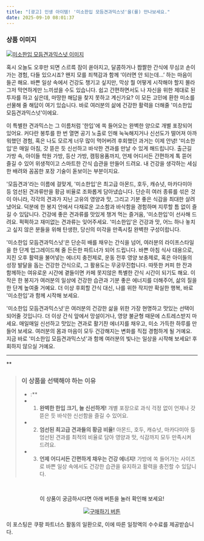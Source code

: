 ```yaml
---
title: "[광고] 인생 아이템! '미소한입 모듬견과믹스넛'을(를) 만나보세요."
date: 2025-09-10 08:01:37
---
```

### 상품 이미지
[![미소한입 모듬견과믹스넛 이미지](https://ads-partners.coupang.com/image1/Shcl7ffOpQo-bJjCSjtdknD1IydkNVAGXnaTnhPz6Rky9Ian_fXlAljsT3J0x1f4GOww-0rMYXTdcR1icy0M-cK4CdNcsxzrhKLGfu8tNa3_8YP7dkL-fkPWgsz2M5ti3kJtxp_jL2SYWCRxBHFsCqVrApzVf_f0Emb_LE3EabukWQsRHsJO8dno7cwjdN2Bq4ENk-NSdRD-ict9SKUBdU-Z-Pb51LoQeGs98BwlSk80fSvfpHc9qxCwXau4ad8vcoRQIId9nPPrz9ewmrlPtGsZzLcC4fSm0-lra4LdBnQTrfU_uQ==)](https://link.coupang.com/re/AFFSDP?lptag=AF8916626&pageKey=7735462589&itemId=20797596325&vendorItemId=87866862090&traceid=V0-153-09168fb384b7bb88&requestid=20250910170114578148297486&token=31850C%7CGM)

혹시 오늘도 오후만 되면 스르륵 잠이 쏟아지고, 달콤하거나 짭짤한 간식에 무심코 손이 가는 경험, 다들 있으시죠? 왠지 모를 죄책감과 함께 ‘이러면 안 되는데…’ 하는 마음이 들곤 해요. 바쁜 일상 속에서 건강도 챙기고 싶지만, 막상 뭘 어떻게 시작해야 할지 몰라 그저 막연하게만 느끼셨을 수도 있습니다. 쉽고 간편하면서도 나 자신을 위한 제대로 된 투자를 하고 싶은데, 마땅한 해답을 찾지 못하고 계신가요? 이 모든 고민에 환한 미소를 선물해 줄 해답이 여기 있습니다. 바로 여러분의 삶에 건강한 활력을 더해줄 '미소한입 모듬견과믹스넛'이에요.

이 특별한 견과믹스는 그 이름처럼 '한입'에 쏙 들어오는 완벽한 양으로 개별 포장되어 있어요. 커다란 봉투를 한 번 열면 공기 노출로 인해 눅눅해지거나 신선도가 떨어져 아까워했던 경험, 혹은 나도 모르게 너무 많이 먹어버려 후회했던 과거는 이제 안녕! '미소한입'은 매일 아침, 갓 뜯은 듯 신선하고 바삭한 견과를 만날 수 있게 해드립니다. 출근길 가방 속, 아이들 학원 가방, 등산 가방, 캠핑용품까지, 언제 어디서든 간편하게 톡 뜯어 즐길 수 있어 위생적이고 스마트한 간식 습관을 만들어 드려요. 내 건강을 생각하는 세심한 배려와 꼼꼼한 포장 기술이 돋보이는 부분이지요.

'모듬견과'라는 이름에 걸맞게, '미소한입'은 최고급 아몬드, 호두, 캐슈넛, 마카다미아 등 엄선된 견과류만을 황금 비율로 조화롭게 담아냈습니다. 단순히 여러 종류를 섞은 것이 아니라, 각각의 견과가 지닌 고유의 영양과 맛, 그리고 기분 좋은 식감을 최대한 살려냈어요. 덕분에 한 봉지 안에서 다채로운 고소함과 바삭함을 경험하며 지루할 틈 없이 즐길 수 있답니다. 건강에 좋은 견과류를 맛있게 챙겨 먹는 즐거움, '미소한입'이 선사해 드려요. 퍽퍽하고 재미없는 견과류는 잊어주세요. '미소한입'은 건강과 맛, 어느 하나 놓치고 싶지 않은 분들을 위해 탄생한, 당신의 미각을 만족시킬 완벽한 구성이랍니다.

'미소한입 모듬견과믹스넛'은 단순히 배를 채우는 간식을 넘어, 여러분의 라이프스타일을 한 단계 업그레이드해 줄 든든한 파트너가 되어 드립니다. 바쁜 아침 식사 대용으로, 지친 오후 활력을 불어넣는 에너지 충전제로, 운동 전후 영양 보충제로, 혹은 아이들의 성장 발달을 돕는 건강한 간식으로, 그 활용도는 무궁무진합니다. 따뜻한 커피 한 잔과 함께하는 여유로운 시간에 곁들이면 카페 못지않은 특별한 간식 시간이 되기도 해요. 이 작은 한 봉지가 여러분의 일상에 건강한 습관과 기분 좋은 에너지를 더해주어, 삶의 질을 한 단계 높여줄 거예요. 더 이상 후회할 간식 대신, 나를 위한 작지만 확실한 행복, 바로 '미소한입'과 함께 시작해 보세요.

'미소한입 모듬견과믹스넛'은 여러분의 건강한 삶을 위한 가장 현명하고 맛있는 선택이 되어줄 것입니다. 더 이상 간식 앞에서 망설이거나, 영양 불균형 때문에 스트레스받지 마세요. 매일매일 신선하고 맛있는 견과로 활기찬 에너지를 채우고, 미소 가득한 하루를 만들어 보세요. 여러분의 몸과 마음이 모두 건강해지는 변화를 직접 경험하게 될 거예요. 지금 바로 '미소한입 모듬견과믹스넛'과 함께 여러분의 빛나는 일상을 시작해 보세요! 후회하지 않으실 거예요.

---

**


> ### 이 상품을 선택해야 하는 이유
> - :**
> - 1.  **완벽한 한입 크기, 늘 신선하게!** 개별 포장으로 과식 걱정 없이 언제나 갓 뜯은 듯 바삭한 신선함을 즐길 수 있어요.
> - 2.  **엄선된 최고급 견과들의 황금 비율!** 아몬드, 호두, 캐슈넛, 마카다미아 등 엄선된 견과를 최적의 비율로 담아 영양과 맛, 식감까지 모두 만족시켜 드려요.
> - 3.  **언제 어디서든 간편하게 채우는 건강 에너지!** 가방에 쏙 들어가는 사이즈로 바쁜 일상 속에서도 건강한 습관을 유지하고 활력을 충전할 수 있답니다.


<br>

<div align="center">
  <p>이 상품이 궁금하시다면 아래 버튼을 눌러 확인해 보세요!</p>
  <a href="https://link.coupang.com/re/AFFSDP?lptag=AF8916626&pageKey=7735462589&itemId=20797596325&vendorItemId=87866862090&traceid=V0-153-09168fb384b7bb88&requestid=20250910170114578148297486&token=31850C%7CGM" target="_blank">
    <img src="https://img.shields.io/badge/지금 바로 구매하기-FF5722?style=for-the-badge&logo=coupa&logoColor=white" alt="구매하기 버튼">
  </a>
</div>

이 포스팅은 쿠팡 파트너스 활동의 일환으로, 이에 따른 일정액의 수수료를 제공받습니다.
